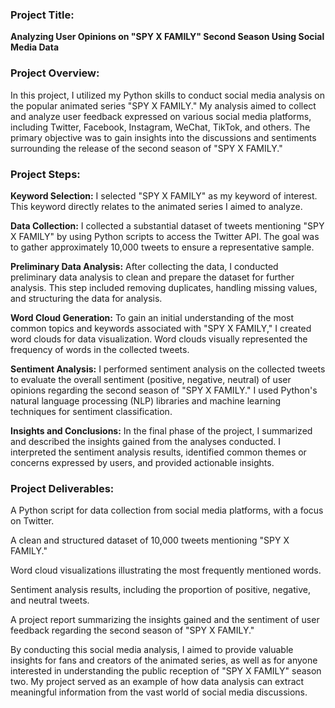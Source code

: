### Project Title:

**Analyzing User Opinions on "SPY X FAMILY" Second Season Using Social Media Data**

### Project Overview:

In this project, I utilized my Python skills to conduct social media analysis on the popular animated series "SPY X FAMILY." My analysis aimed to collect and analyze user feedback expressed on various social media platforms, including Twitter, Facebook, Instagram, WeChat, TikTok, and others. The primary objective was to gain insights into the discussions and sentiments surrounding the release of the second season of "SPY X FAMILY."

### Project Steps:

**Keyword Selection:** I selected "SPY X FAMILY" as my keyword of interest. This keyword directly relates to the animated series I aimed to analyze.

**Data Collection:** I collected a substantial dataset of tweets mentioning "SPY X FAMILY" by using Python scripts to access the Twitter API. The goal was to gather approximately 10,000 tweets to ensure a representative sample.

**Preliminary Data Analysis:** After collecting the data, I conducted preliminary data analysis to clean and prepare the dataset for further analysis. This step included removing duplicates, handling missing values, and structuring the data for analysis.

**Word Cloud Generation:** To gain an initial understanding of the most common topics and keywords associated with "SPY X FAMILY," I created word clouds for data visualization. Word clouds visually represented the frequency of words in the collected tweets.

**Sentiment Analysis:** I performed sentiment analysis on the collected tweets to evaluate the overall sentiment (positive, negative, neutral) of user opinions regarding the second season of "SPY X FAMILY." I used Python's natural language processing (NLP) libraries and machine learning techniques for sentiment classification.

**Insights and Conclusions:** In the final phase of the project, I summarized and described the insights gained from the analyses conducted. I interpreted the sentiment analysis results, identified common themes or concerns expressed by users, and provided actionable insights.

### Project Deliverables:

A Python script for data collection from social media platforms, with a focus on Twitter.

A clean and structured dataset of 10,000 tweets mentioning "SPY X FAMILY."

Word cloud visualizations illustrating the most frequently mentioned words.

Sentiment analysis results, including the proportion of positive, negative, and neutral tweets.

A project report summarizing the insights gained and the sentiment of user feedback regarding the second season of "SPY X FAMILY."

By conducting this social media analysis, I aimed to provide valuable insights for fans and creators of the animated series, as well as for anyone interested in understanding the public reception of "SPY X FAMILY" season two. My project served as an example of how data analysis can extract meaningful information from the vast world of social media discussions.
